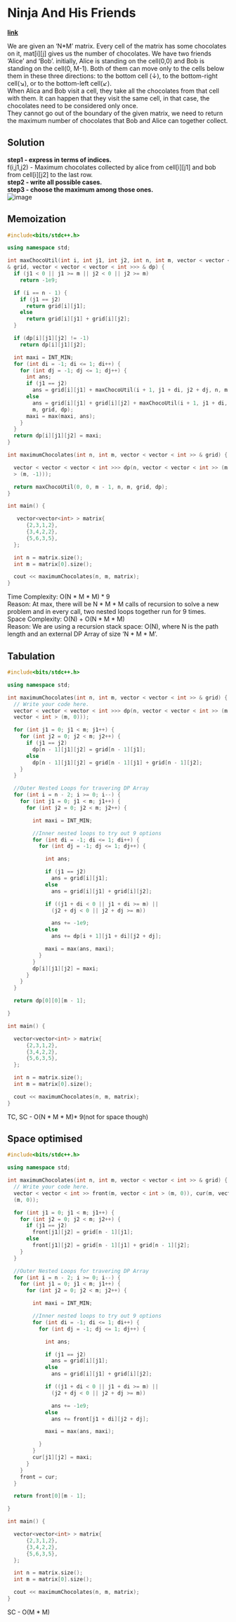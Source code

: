 # Ninja And His Friends
**[link](https://takeuforward.org/data-structure/3-d-dp-ninja-and-his-friends-dp-13/)**  

We are given an ‘N*M’ matrix. Every cell of the matrix has some chocolates on it, mat[i][j] gives us the number of chocolates. We have two friends ‘Alice’ and ‘Bob’.
initially, Alice is standing on the cell(0,0) and Bob is standing on the cell(0, M-1). Both of them can move only to the cells below them in these three directions:
to the bottom cell (↓), to the bottom-right cell(↘), or to the bottom-left cell(↙).  
When Alica and Bob visit a cell, they take all the chocolates from that cell with them. It can happen that they visit the same cell, in that case,
the chocolates need to be considered only once.  
They cannot go out of the boundary of the given matrix, we need to return the maximum number of chocolates that Bob and Alice can together collect.  

## Solution  
**step1 - express in terms of indices.**  
  f(i,j1,j2) - Maximum chocolates collected by alice from cell[i][j1] and bob from cell[i][j2] to the last row.  
**step2 - write all possible cases.**  
**step3 - choose the maximum among those ones.**  
![image](https://user-images.githubusercontent.com/56584349/177790757-e16ab741-bfed-4cc2-8b31-fcd21a6e0536.png)  

## Memoization  

```cpp
#include<bits/stdc++.h>

using namespace std;

int maxChocoUtil(int i, int j1, int j2, int n, int m, vector < vector < int >> 
& grid, vector < vector < vector < int >>> & dp) {
  if (j1 < 0 || j1 >= m || j2 < 0 || j2 >= m)
    return -1e9;

  if (i == n - 1) {
    if (j1 == j2)
      return grid[i][j1];
    else
      return grid[i][j1] + grid[i][j2];
  }

  if (dp[i][j1][j2] != -1)
    return dp[i][j1][j2];

  int maxi = INT_MIN;
  for (int di = -1; di <= 1; di++) {
    for (int dj = -1; dj <= 1; dj++) {
      int ans;
      if (j1 == j2)
        ans = grid[i][j1] + maxChocoUtil(i + 1, j1 + di, j2 + dj, n, m, grid, dp);
      else
        ans = grid[i][j1] + grid[i][j2] + maxChocoUtil(i + 1, j1 + di, j2 + dj, n,
        m, grid, dp);
      maxi = max(maxi, ans);
    }
  }
  return dp[i][j1][j2] = maxi;
}

int maximumChocolates(int n, int m, vector < vector < int >> & grid) {

  vector < vector < vector < int >>> dp(n, vector < vector < int >> (m, vector < int
  > (m, -1)));

  return maxChocoUtil(0, 0, m - 1, n, m, grid, dp);
}

int main() {

   vector<vector<int> > matrix{
      {2,3,1,2},
      {3,4,2,2},
      {5,6,3,5},
  };

  int n = matrix.size();
  int m = matrix[0].size();

  cout << maximumChocolates(n, m, matrix);
}
```
Time Complexity: O(N * M * M) * 9  
Reason: At max, there will be N * M * M calls of recursion to solve a new problem and in every call, two nested loops together run for 9 times.  
Space Complexity: O(N) + O(N * M * M)  
Reason: We are using a recursion stack space: O(N), where N is the path length and an external DP Array of size ‘N * M * M’.  

## Tabulation  
```cpp
#include<bits/stdc++.h>

using namespace std;

int maximumChocolates(int n, int m, vector < vector < int >> & grid) {
  // Write your code here.
  vector < vector < vector < int >>> dp(n, vector < vector < int >> (m, 
  vector < int > (m, 0)));

  for (int j1 = 0; j1 < m; j1++) {
    for (int j2 = 0; j2 < m; j2++) {
      if (j1 == j2)
        dp[n - 1][j1][j2] = grid[n - 1][j1];
      else
        dp[n - 1][j1][j2] = grid[n - 1][j1] + grid[n - 1][j2];
    }
  }

  //Outer Nested Loops for travering DP Array
  for (int i = n - 2; i >= 0; i--) {
    for (int j1 = 0; j1 < m; j1++) {
      for (int j2 = 0; j2 < m; j2++) {

        int maxi = INT_MIN;

        //Inner nested loops to try out 9 options
        for (int di = -1; di <= 1; di++) {
          for (int dj = -1; dj <= 1; dj++) {

            int ans;

            if (j1 == j2)
              ans = grid[i][j1];
            else
              ans = grid[i][j1] + grid[i][j2];

            if ((j1 + di < 0 || j1 + di >= m) ||
              (j2 + dj < 0 || j2 + dj >= m))

              ans += -1e9;
            else
              ans += dp[i + 1][j1 + di][j2 + dj];

            maxi = max(ans, maxi);
          }
        }
        dp[i][j1][j2] = maxi;
      }
    }
  }

  return dp[0][0][m - 1];

}

int main() {

  vector<vector<int> > matrix{
      {2,3,1,2},
      {3,4,2,2},
      {5,6,3,5},
  };

  int n = matrix.size();
  int m = matrix[0].size();

  cout << maximumChocolates(n, m, matrix);
}
```

TC, SC - O(N * M * M)* 9(not for space though)

## Space optimised  
```cpp
#include<bits/stdc++.h>

using namespace std;

int maximumChocolates(int n, int m, vector < vector < int >> & grid) {
  // Write your code here.
  vector < vector < int >> front(m, vector < int > (m, 0)), cur(m, vector < int > 
  (m, 0));

  for (int j1 = 0; j1 < m; j1++) {
    for (int j2 = 0; j2 < m; j2++) {
      if (j1 == j2)
        front[j1][j2] = grid[n - 1][j1];
      else
        front[j1][j2] = grid[n - 1][j1] + grid[n - 1][j2];
    }
  }

  //Outer Nested Loops for travering DP Array
  for (int i = n - 2; i >= 0; i--) {
    for (int j1 = 0; j1 < m; j1++) {
      for (int j2 = 0; j2 < m; j2++) {

        int maxi = INT_MIN;

        //Inner nested loops to try out 9 options
        for (int di = -1; di <= 1; di++) {
          for (int dj = -1; dj <= 1; dj++) {

            int ans;

            if (j1 == j2)
              ans = grid[i][j1];
            else
              ans = grid[i][j1] + grid[i][j2];

            if ((j1 + di < 0 || j1 + di >= m) ||
              (j2 + dj < 0 || j2 + dj >= m))

              ans += -1e9;
            else
              ans += front[j1 + di][j2 + dj];

            maxi = max(ans, maxi);

          }
        }
        cur[j1][j2] = maxi;
      }
    }
    front = cur;
  }

  return front[0][m - 1];

}

int main() {

  vector<vector<int> > matrix{
      {2,3,1,2},
      {3,4,2,2},
      {5,6,3,5},
  };

  int n = matrix.size();
  int m = matrix[0].size();

  cout << maximumChocolates(n, m, matrix);
}
```
SC - O(M * M)
